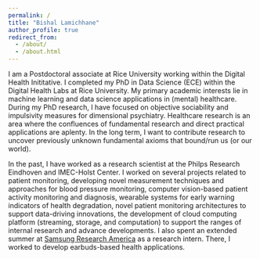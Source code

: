 ```yaml
---
permalink: /
title: "Bishal Lamichhane"
author_profile: true
redirect_from: 
  - /about/
  - /about.html
---
```



I am a Postdoctoral associate at Rice University working within the Digital Health Inititative. I completed my PhD in Data Science (ECE) within the Digital Health Labs at Rice University.
My primary academic interests lie in machine learning and data science applications in (mental) healthcare. During my PhD research, I have focused on objective sociability and impulsivity measures for dimensional psychiatry. Healthcare research is an area where the confluences of fundamental research and direct practical applications are aplenty. In the long term, I want to contribute research to uncover previously unknown fundamental axioms that bound/run us (or our world).

In the past, I have worked as a research scientist at the Philps Research Eindhoven and IMEC-Holst Center. I worked on several projects related to patient monitoring, developing novel measurement techniques and approaches for blood pressure monitoring, computer vision-based patient activity monitoring and diagnosis, wearable systems for early warning indicators of health degradation, novel patient monitoring architectures to support data-driving innovations, the development of cloud computing platform (streaming, storage, and computation) to support the ranges of internal research and advance developments. I also spent an extended summer at [Samsung Research America](https://sra.samsung.com/) as a research intern. There, I worked to develop earbuds-based health applications.

